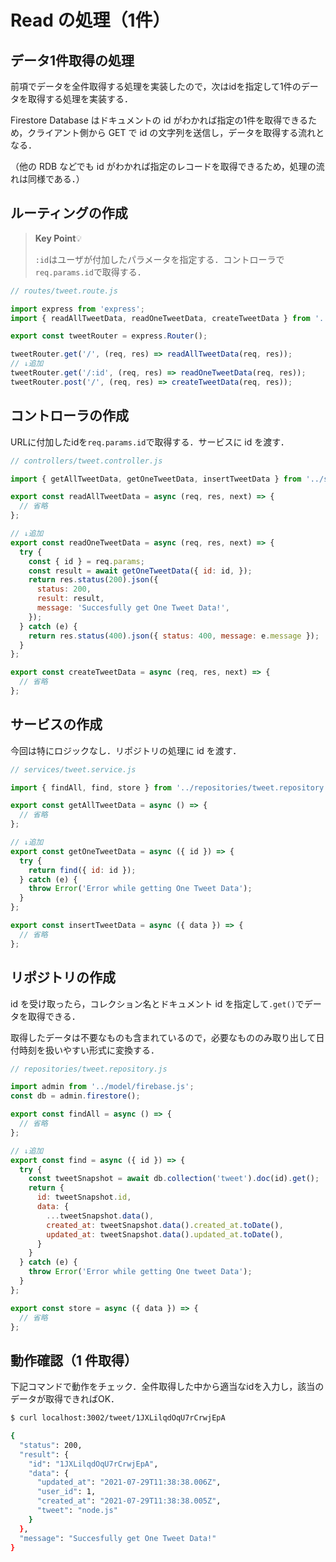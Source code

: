 # Read の処理（1件）

## データ1件取得の処理

前項でデータを全件取得する処理を実装したので，次はidを指定して1件のデータを取得する処理を実装する．

Firestore Database はドキュメントの id がわかれば指定の1件を取得できるため，クライアント側から GET で id の文字列を送信し，データを取得する流れとなる．

（他の RDB などでも id がわかれば指定のレコードを取得できるため，処理の流れは同様である．）

## ルーティングの作成

>**Key Point**💡
>
>`:id`はユーザが付加したパラメータを指定する．コントローラで`req.params.id`で取得する．

```js
// routes/tweet.route.js

import express from 'express';
import { readAllTweetData, readOneTweetData, createTweetData } from '../controllers/tweet.controller.js';

export const tweetRouter = express.Router();

tweetRouter.get('/', (req, res) => readAllTweetData(req, res));
// ↓追加
tweetRouter.get('/:id', (req, res) => readOneTweetData(req, res));
tweetRouter.post('/', (req, res) => createTweetData(req, res));

```

## コントローラの作成

URLに付加したidを`req.params.id`で取得する．サービスに id を渡す．

```js
// controllers/tweet.controller.js

import { getAllTweetData, getOneTweetData, insertTweetData } from '../services/tweet.service.js';

export const readAllTweetData = async (req, res, next) => {
  // 省略
};

// ↓追加
export const readOneTweetData = async (req, res, next) => {
  try {
    const { id } = req.params;
    const result = await getOneTweetData({ id: id, });
    return res.status(200).json({
      status: 200,
      result: result,
      message: 'Succesfully get One Tweet Data!',
    });
  } catch (e) {
    return res.status(400).json({ status: 400, message: e.message });
  }
};

export const createTweetData = async (req, res, next) => {
  // 省略
};

```

## サービスの作成

今回は特にロジックなし．リポジトリの処理に id を渡す．

```js
// services/tweet.service.js

import { findAll, find, store } from '../repositories/tweet.repository.js';

export const getAllTweetData = async () => {
  // 省略
};

// ↓追加
export const getOneTweetData = async ({ id }) => {
  try {
    return find({ id: id });
  } catch (e) {
    throw Error('Error while getting One Tweet Data');
  }
};

export const insertTweetData = async ({ data }) => {
  // 省略
};

```

## リポジトリの作成

id を受け取ったら，コレクション名とドキュメント id を指定して`.get()`でデータを取得できる．

取得したデータは不要なものも含まれているので，必要なもののみ取り出して日付時刻を扱いやすい形式に変換する．

```js
// repositories/tweet.repository.js

import admin from '../model/firebase.js';
const db = admin.firestore();

export const findAll = async () => {
  // 省略
};

// ↓追加
export const find = async ({ id }) => {
  try {
    const tweetSnapshot = await db.collection('tweet').doc(id).get();
    return {
      id: tweetSnapshot.id,
      data: {
        ...tweetSnapshot.data(),
        created_at: tweetSnapshot.data().created_at.toDate(),
        updated_at: tweetSnapshot.data().updated_at.toDate(),
      }
    }
  } catch (e) {
    throw Error('Error while getting One tweet Data');
  }
};

export const store = async ({ data }) => {
  // 省略
};

```

## 動作確認（1 件取得）

下記コマンドで動作をチェック．全件取得した中から適当なidを入力し，該当のデータが取得できればOK．

```bash
$ curl localhost:3002/tweet/1JXLilqdOqU7rCrwjEpA

{
  "status": 200,
  "result": {
    "id": "1JXLilqdOqU7rCrwjEpA",
    "data": {
      "updated_at": "2021-07-29T11:38:38.006Z",
      "user_id": 1,
      "created_at": "2021-07-29T11:38:38.005Z",
      "tweet": "node.js"
    }
  },
  "message": "Succesfully get One Tweet Data!"
}

```

